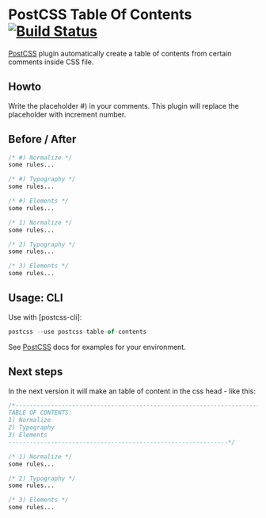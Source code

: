 # PostCSS Table Of Contents [![Build Status][ci-img]][ci]

[PostCSS] plugin automatically create a table of contents from certain comments inside CSS file.

[PostCSS]: https://github.com/postcss/postcss
[ci-img]:  https://travis-ci.org/HeikoMamerow/postcss-table-of-contents.svg
[ci]:      https://travis-ci.org/HeikoMamerow/postcss-table-of-contents

## Howto

Write the placeholder #) in your comments. This plugin will replace the placeholder with increment number.

## Before / After

```css
/* #) Normalize */
some rules...

/* #) Typography */
some rules...

/* #) Elements */
some rules...
```

```css
/* 1) Normalize */
some rules...

/* 2) Typography */
some rules...

/* 3) Elements */
some rules...
```

## Usage: CLI
Use with [postcss-cli]:

```js
postcss --use postcss-table-of-contents
```
See [PostCSS] docs for examples for your environment.

## Next steps
In the next version it will make an table of content in the css head - like this:

```css
/*------------------------------------------------------------------------------
TABLE OF CONTENTS:
1) Normalize
2) Typography
3) Elements
--------------------------------------------------------------*/

/* 1) Normalize */
some rules...

/* 2) Typography */
some rules...

/* 3) Elements */
some rules...
```